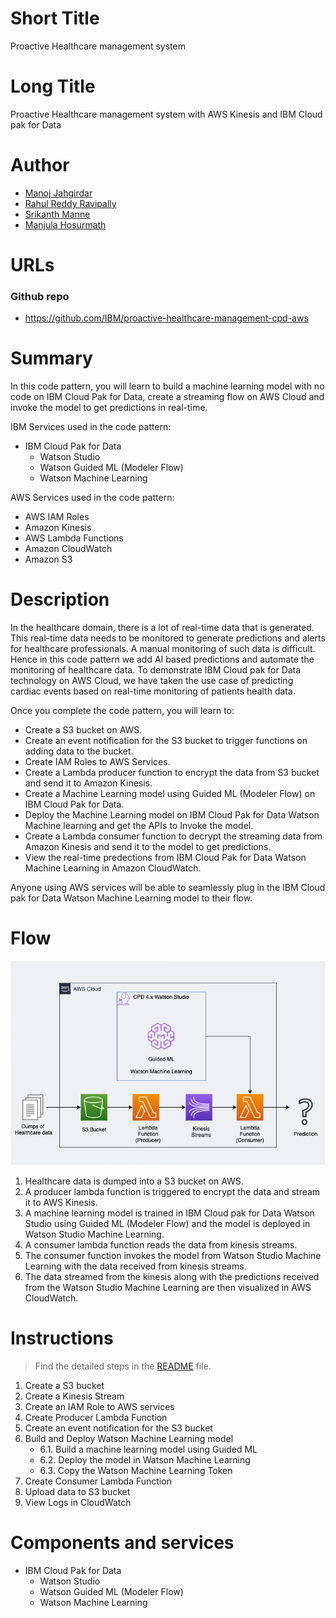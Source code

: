 # Short Title

Proactive Healthcare management system

# Long Title

Proactive Healthcare management system with AWS Kinesis and IBM Cloud pak for Data

# Author
* [Manoj Jahgirdar](https://developer.ibm.com/profiles/manoj.jahgirdar)
* [Rahul Reddy Ravipally](https://developer.ibm.com/profiles/raravi86)
* [Srikanth Manne](https://developer.ibm.com/profiles/srikanth.manne)
* [Manjula Hosurmath](https://developer.ibm.com/profiles/mhosurma)

# URLs

### Github repo

* https://github.com/IBM/proactive-healthcare-management-cpd-aws

# Summary

In this code pattern, you will learn to build a machine learning model with no code on IBM Cloud Pak for Data, create a streaming flow on AWS Cloud and invoke the model to get predictions in real-time.

IBM Services used in the code pattern:
* IBM Cloud Pak for Data
  * Watson Studio
  * Watson Guided ML (Modeler Flow)
  * Watson Machine Learning

AWS Services used in the code pattern:
* AWS IAM Roles
* Amazon Kinesis
* AWS Lambda Functions
* Amazon CloudWatch
* Amazon S3

# Description

In the healthcare domain, there is a lot of real-time data that is generated. This real-time data needs to be monitored to generate predictions and alerts for healthcare professionals. A manual monitoring of such data is difficult. Hence in this code pattern we add AI based predictions and automate the monitoring of healthcare data. To demonstrate IBM Cloud pak for Data technology on AWS Cloud, we have taken the use case of predicting cardiac events based on real-time monitoring of patients health data.

Once you complete the code pattern, you will learn to:

* Create a S3 bucket on AWS.
* Create an event notification for the S3 bucket to trigger functions on adding data to the bucket.
* Create IAM Roles to AWS Services.
* Create a Lambda producer function to encrypt the data from S3 bucket and send it to Amazon Kinesis.
* Create a Machine Learning model using Guided ML (Modeler Flow) on IBM Cloud Pak for Data.
* Deploy the Machine Learning model on IBM Cloud Pak for Data Watson Machine learning and get the APIs to Invoke the model.
* Create a Lambda consumer function to decrypt the streaming data from Amazon Kinesis and send it to the model to get predictions.
* View the real-time predections from IBM Cloud Pak for Data Watson Machine Learning in Amazon CloudWatch.

Anyone using AWS services will be able to seamlessly plug in the IBM Cloud pak for Data Watson Machine Learning model to their flow.

# Flow

<!--add an image in this path-->
![architecture](doc/source/images/architecture.png)

1. Healthcare data is dumped into a S3 bucket on AWS.
1. A producer lambda function is triggered to encrypt the data and stream it to AWS Kinesis.
1. A machine learning model is trained in IBM Cloud pak for Data Watson Studio using Guided ML (Modeler Flow) and the model is deployed in Watson Studio Machine Learning.
1. A consumer lambda function reads the data from kinesis streams.
1. The consumer function invokes the model from Watson Studio Machine Learning with the data received from kinesis streams.
1. The data streamed from the kinesis along with the predictions received from the Watson Studio Machine Learning are then visualized in AWS CloudWatch.

# Instructions

> Find the detailed steps in the [README](https://github.com/IBM/proactive-healthcare-management-cpd-aws/blob/master/README.md) file.

1. Create a S3 bucket
1. Create a Kinesis Stream
1. Create an IAM Role to AWS services
1. Create Producer Lambda Function
1. Create an event notification for the S3 bucket
1. Build and Deploy Watson Machine Learning model
   * 6.1. Build a machine learning model using Guided ML
   * 6.2. Deploy the model in Watson Machine Learning
   * 6.3. Copy the Watson Machine Learning Token
1. Create Consumer Lambda Function
1. Upload data to S3 bucket
1. View Logs in CloudWatch

# Components and services

* IBM Cloud Pak for Data
  * Watson Studio
  * Watson Guided ML (Modeler Flow)
  * Watson Machine Learning
